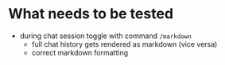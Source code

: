 # What needs to be tested

- during chat session toggle with command `/markdown`
  - full chat history gets rendered as markdown (vice versa)
  - correct markdown formatting
